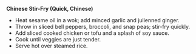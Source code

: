 **Chinese Stir-Fry (Quick, Chinese)**
   - Heat sesame oil in a wok; add minced garlic and julienned ginger.
   - Throw in sliced bell peppers, broccoli, and snap peas; stir-fry quickly.
   - Add sliced cooked chicken or tofu and a splash of soy sauce.
   - Cook until veggies are just tender.
   - Serve hot over steamed rice.